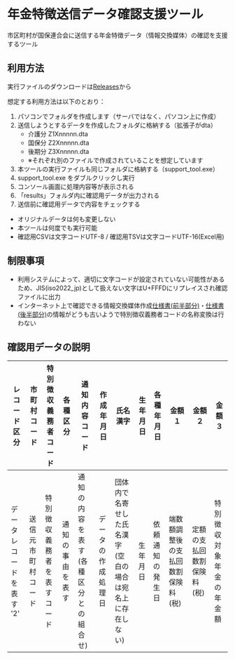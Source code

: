 # 年金特徴送信データ確認支援ツール

市区町村が国保連合会に送信する年金特徴データ（情報交換媒体）の確認を支援するツール

## 利用方法

実行ファイルのダウンロードは[Releases](https://github.com/masapico/tokutyou_data_check_support_tool/releases)から

想定する利用方法は以下のとおり：

1. パソコンでフォルダを作成します（サーバではなく、パソコン上に作成）
2. 送信しようとするデータを作成したフォルダに格納する（拡張子がdta）
    - 介護分 Z1Xnnnnn.dta
    - 国保分 Z2Xnnnnn.dta
    - 後期分 Z3Xnnnnn.dta
    - ※それぞれ別のファイルで作成されていることを想定しています
3. 本ツールの実行ファイルも同じフォルダに格納する（support_tool.exe）
4. support_tool.exe をダブルクリックし実行
5. コンソール画面に処理内容等が表示される
6. 「results」フォルダ内に確認用データが出力される
7. 送信前に確認用データで内容をチェックする


- オリジナルデータは何も変更しない
- 本ツールは何度でも実行可能
- 確認用CSVは文字コードUTF-8 / 確認用TSVは文字コードUTF-16(Excel用)

## 制限事項

- 利用システムによって、適切に文字コードが設定されていない可能性があるため、JIS(iso2022_jp)として扱えない文字はU+FFFDにリプレイスされ確認ファイルに出力
- インターネット上で確認できる情報交換媒体作成[仕様書(前半部分)](https://www.mhlw.go.jp/bunya/shakaihosho/iryouseido01/pdf/05-1e-01.pdf)・[仕様書(後半部分)](https://www.mhlw.go.jp/bunya/shakaihosho/iryouseido01/pdf/05-1e-02.pdf)の情報がどうも古いようで特別徴収義務者コードの名称変換は行わない

## 確認用データの説明

| レコード区分 | 市町村コード | 特別徴収義務者コード | 各種区分 | 通知内容コード | 作成年月日 | 氏名漢字 | 生年月日 | 各種年月日 | 金額１ | 金額２ | 金額３ |
|-----|----|----|----|----|----|----|----|----|----|----|----|
|データレコードを表す '2'|送信元市町村コード|特別徴収義務者を表すコード|通知の事由を表す|通知の内容を表す(各種区分との組合せ)|データの作成処理日|団体内で名寄せした氏名漢字(空白の場合は宛名上に存在しない)|生年月日|依頼通知の発生日|端数額調整後の支払回数割保険料(税)|定額の支払回数割保険料(税)|特別徴収対象年金の年金額|
